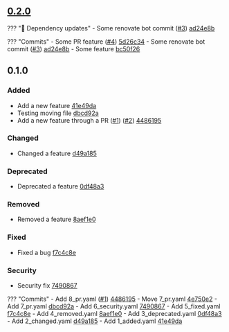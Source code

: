 ## [0.2.0](https://github.com/andrzejressel/pulumi-gestalt/compare/v0.1.0...v0.2.0)
??? "🤖 Dependency updates"
    - Some renovate bot commit ([#3](https://github.com/andrzejressel/pulumi-gestalt/pull/3)) [ad24e8b](https://github.com/andrzejressel/pulumi-gestalt/commit/ad24e8bebef4ec45eef210f7e0fee3a1b11573e5)


??? "Commits"
    - Some PR feature ([#4](https://github.com/andrzejressel/pulumi-gestalt/pull/4)) [5d26c34](https://github.com/andrzejressel/pulumi-gestalt/commit/5d26c34d881636cb5c6eb0968ce83f5028540366)
    - Some renovate bot commit ([#3](https://github.com/andrzejressel/pulumi-gestalt/pull/3)) [ad24e8b](https://github.com/andrzejressel/pulumi-gestalt/commit/ad24e8bebef4ec45eef210f7e0fee3a1b11573e5)
    - Some feature [bc50f26](https://github.com/andrzejressel/pulumi-gestalt/commit/bc50f26d9f08f990a2359452d6ec9a71986f2957)


## 0.1.0
### Added
- Add a new feature [41e49da](https://github.com/andrzejressel/pulumi-gestalt/commit/41e49da000f8ad8128b6ea71b2e12a73a8af08d3)
- Testing moving file [dbcd92a](https://github.com/andrzejressel/pulumi-gestalt/commit/dbcd92a74938cd9fbdf23e9e3010a77abbc9b51b)
- Add a new feature through a PR ([#1](https://github.com/andrzejressel/pulumi-gestalt/pull/1)) ([#2](https://github.com/andrzejressel/pulumi-gestalt/pull/2)) [4486195](https://github.com/andrzejressel/pulumi-gestalt/commit/44861956443a80fe203abb5cd41fbe02082607aa)

### Changed
- Changed a feature [d49a185](https://github.com/andrzejressel/pulumi-gestalt/commit/d49a1850cf39df1c97130c64ce8c8b929cdff528)

### Deprecated
- Deprecated a feature [0df48a3](https://github.com/andrzejressel/pulumi-gestalt/commit/0df48a309da35b508b8b0b51dd99638800b0d33f)

### Removed
- Removed a feature [8aef1e0](https://github.com/andrzejressel/pulumi-gestalt/commit/8aef1e09764cb7de75a5f6ceed90df62bd138264)

### Fixed
- Fixed a bug [f7c4c8e](https://github.com/andrzejressel/pulumi-gestalt/commit/f7c4c8e4dda5e5bd32da00eb20885654386ec966)

### Security
- Security fix [7490867](https://github.com/andrzejressel/pulumi-gestalt/commit/749086783c6acf43ade3d3c8ad407902220fbc28)

??? "Commits"
    - Add 8_pr.yaml ([#1](https://github.com/andrzejressel/pulumi-gestalt/pull/1)) [4486195](https://github.com/andrzejressel/pulumi-gestalt/commit/44861956443a80fe203abb5cd41fbe02082607aa)
    - Move 7_pr.yaml [4e750e2](https://github.com/andrzejressel/pulumi-gestalt/commit/4e750e26bffba3b2156922ccb049e1f46fefd311)
    - Add 7_pr.yaml [dbcd92a](https://github.com/andrzejressel/pulumi-gestalt/commit/dbcd92a74938cd9fbdf23e9e3010a77abbc9b51b)
    - Add 6_security.yaml [7490867](https://github.com/andrzejressel/pulumi-gestalt/commit/749086783c6acf43ade3d3c8ad407902220fbc28)
    - Add 5_fixed.yaml [f7c4c8e](https://github.com/andrzejressel/pulumi-gestalt/commit/f7c4c8e4dda5e5bd32da00eb20885654386ec966)
    - Add 4_removed.yaml [8aef1e0](https://github.com/andrzejressel/pulumi-gestalt/commit/8aef1e09764cb7de75a5f6ceed90df62bd138264)
    - Add 3_deprecated.yaml [0df48a3](https://github.com/andrzejressel/pulumi-gestalt/commit/0df48a309da35b508b8b0b51dd99638800b0d33f)
    - Add 2_changed.yaml [d49a185](https://github.com/andrzejressel/pulumi-gestalt/commit/d49a1850cf39df1c97130c64ce8c8b929cdff528)
    - Add 1_added.yaml [41e49da](https://github.com/andrzejressel/pulumi-gestalt/commit/41e49da000f8ad8128b6ea71b2e12a73a8af08d3)


